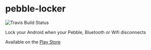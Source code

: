 pebble-locker
=============

![Travis Build Status](https://travis-ci.org/lkorth/pebble-locker.svg?branch=master)

Lock your Android when your Pebble, Bluetooth or Wifi disconnects

Available on the [Play Store](https://play.google.com/store/apps/details?id=com.lukekorth.pebblelocker)
